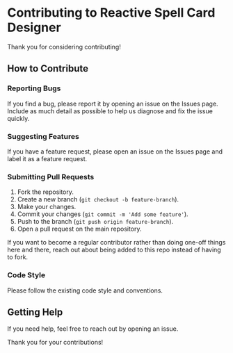 # Contributing to Reactive Spell Card Designer

Thank you for considering contributing!

## How to Contribute

### Reporting Bugs

If you find a bug, please report it by opening an issue on the Issues page. Include as much detail as possible to help us diagnose and fix the issue quickly.

### Suggesting Features

If you have a feature request, please open an issue on the Issues page and label it as a feature request.

### Submitting Pull Requests

1. Fork the repository.
1. Create a new branch (`git checkout -b feature-branch`).
1. Make your changes.
1. Commit your changes (`git commit -m 'Add some feature'`).
1. Push to the branch (`git push origin feature-branch`).
1. Open a pull request on the main repository.

If you want to become a regular contributor rather than doing one-off things here and there, reach out about being added to this repo instead of having to fork.

### Code Style

Please follow the existing code style and conventions.

## Getting Help

If you need help, feel free to reach out by opening an issue.

Thank you for your contributions!
